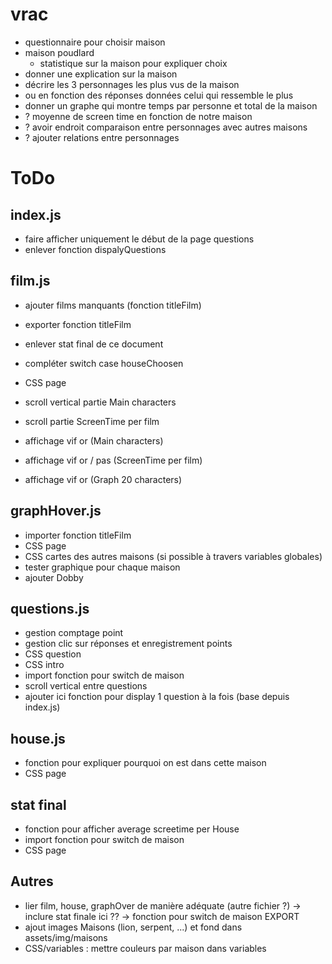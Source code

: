 # vrac
- questionnaire pour choisir maison
- maison poudlard
  - statistique sur la maison pour expliquer choix
- donner une explication sur la maison
- décrire les 3 personnages les plus vus de la maison
 - ou en fonction des réponses données celui qui ressemble le plus
- donner un graphe qui montre temps par personne et total de la maison
- ? moyenne de screen time en fonction de notre maison
- ? avoir endroit comparaison entre personnages avec autres maisons
- ? ajouter relations entre personnages

# ToDo
## index.js
- faire afficher uniquement le début de la page questions
- enlever fonction dispalyQuestions

## film.js
- ajouter films manquants (fonction titleFilm)
- exporter fonction titleFilm
- enlever stat final de ce document
- compléter switch case houseChoosen
- CSS page
- scroll vertical partie Main characters
- scroll partie ScreenTime per film

- affichage vif or (Main characters)
- affichage vif or / pas (ScreenTime per film)
- affichage vif or (Graph 20 characters)

## graphHover.js
- importer fonction titleFilm
- CSS page
- CSS cartes des autres maisons (si possible à travers variables globales)
- tester graphique pour chaque maison
- ajouter Dobby

## questions.js
- gestion comptage point
- gestion clic sur réponses et enregistrement points
- CSS question
- CSS intro
- import fonction pour switch de maison
- scroll vertical entre questions
- ajouter ici fonction pour display 1 question à la fois (base depuis index.js)

## house.js
- fonction pour expliquer pourquoi on est dans cette maison
- CSS page

## stat final
- fonction pour afficher average screetime per House
- import fonction pour switch de maison
- CSS page

## Autres
- lier film, house, graphOver de manière adéquate (autre fichier ?) 
  -> inclure stat finale ici ??
  -> fonction pour switch de maison EXPORT
- ajout images Maisons (lion, serpent, ...) et fond dans assets/img/maisons
- CSS/variables : mettre couleurs par maison dans variables
